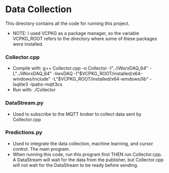 # Data Collection

This directory contains all the code for running this project. 

- NOTE: I used VCPKG as a package manager, so the variable VCPKG_ROOT refers to the directory where some of these packages were installed.

### Collector.cpp
- Compile with: g++ Collector.cpp -o Collector -I"../iWorxDAQ_64" -L"../iWorxDAQ_64" -liwxDAQ -I"$VCPKG_ROOT/installed/x64-windows/include" -L"$VCPKG_ROOT/installed/x64-windows/lib" -lsqlite3 -lpaho-mqtt3cs
- Run with: ./Collector <database-name>

### DataStream.py
- Used to subscribe to the MQTT broker to collect data sent by Collector.cpp

### Predictions.py
- Used to integrate the data collection, machine learning, and cursor control. The main program.
- When running this code, run this program first THEN run Collector.cpp. A DataStream will wait for the data from the publisher, but Collector.cpp will not wait for the DataStream to be ready before sending.